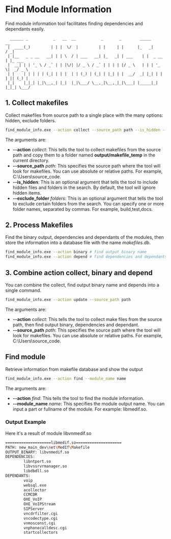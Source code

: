 # Find Module Information

Find module information tool facilitates finding dependencies and dependants easily.

```text
  ______ _           _   __  __           _       _        _____        __      
 |  ____(_)         | | |  \/  |         | |     | |      |_   _|      / _|     
 | |__   _ _ __   __| | | \  / | ___   __| |_   _| | ___    | |  _ __ | |_ ___  
 |  __| | | '_ \ / _` | | |\/| |/ _ \ / _` | | | | |/ _ \   | | | '_ \|  _/ _ \ 
 | |    | | | | | (_| | | |  | | (_) | (_| | |_| | |  __/  _| |_| | | | || (_) |
 |_|    |_|_| |_|\__,_| |_|  |_|\___/ \__,_|\__,_|_|\___| |_____|_| |_|_| \___/ 
```

## 1. Collect makefiles

Collect makefiles from source path to a single place with the many options: hidden, exclude folders.

```bash
find_module_info.exe --action collect --source_path path --is_hidden --exclude_folder folders
```

The arguments are:

- **--action** *collect*: This tells the tool to collect makefiles from the source path and copy them to a folder named **output/makefile_temp** in the current directory.
- **--source_path** *path*: This specifies the source path where the tool will look for makefiles. You can use absolute or relative paths. For example, C:\Users\source_code.
- **--is_hidden**: This is an optional argument that tells the tool to include hidden files and folders in the search. By default, the tool will ignore hidden items.
- **--exclude_folder** *folders*:  This is an optional argument that tells the tool to exclude certain folders from the search. You can specify one or more folder names, separated by commas. For example, build,test,docs.

## 2. Process Makefiles

Find the binary output, dependencies and dependants of the modules, then store the information into a database file with the name *makefiles.db*.

```bash
find_module_info.exe --action binary # find output binary name
find_module_info.exe --action depend # find dependencies and dependants
```

## 3. Combine action collect, binary and depend

You can combine the collect, find output binary name and depends into a single command.

```bash
find_module_info.exe --action update --source_path path
```

The arguments are:

- **--action** *collect*: This tells the tool to collect make files from the source path, then find output binary, dependencies and dependant.
- **--source_path** *path*: This specifies the source path where the tool will look for makefiles. You can use absolute or relative paths. For example, C:\Users\source_code.

## Find module

Retrieve information from makefile database and show the output

```bash
find_module_info.exe --action find --module_name name
```

The arguments are:

- **--action** *find*: This tells the tool to find the module information.
- **--module_name** *name*: This specifies the module output name. You can input a part or fullname of the module. For example: libmedif.so.

### Output Example

Here it's a result of module libvnmedif.so

```bash
====================libmedif.so====================
PATH: new_main_dev\net\MedIf\Makefile
OUTPUT_BINARY: libvnmedif.so
DEPENDENCIES:
        libntport.so
        libvssrvrmanager.so
        libdbdll.so
DEPENDANTS:
        voip
        websql.exe
        acollector
        CCMCDR
        OXE_VoIP
        OXE_VoIPStream
        SIPServer
        vncdrfilter.cgi
        vncodectype.cgi
        vnmosconst.cgi
        vnphonecalldesc.cgi
        startcollectors
```
